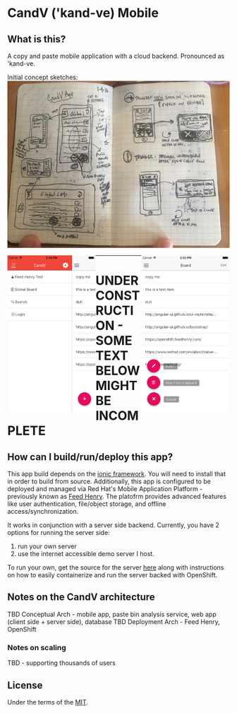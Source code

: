 # CandV ('kand-ve) Mobile
## What is this?
A copy and paste mobile application with a cloud backend. Pronounced as 'kand-ve.

Initial concept sketches:
![Screenshot CandV](./.design/initial_ui_sketch.JPG?raw=true)

<img align="left" src="./.screens/2016-03-21_1.png" width="200px"/> 
<img align="right" src="./.screens/2016-03-21_2.png" width="200px"/> 

-------

# UNDER CONSTRUCTION - SOME TEXT BELOW MIGHT BE INCOMPLETE

## How can I build/run/deploy this app?
This app build depends on the [ionic framework][3].  You will need to install that in order to build from source.  Additionally, this app is configured to be deployed and managed via Red Hat's Mobile Application Platform - previously known as [Feed Henry][4].  The platofrm provides advanced features like user authentication, file/object storage, and offline access/synchronization.

It works in conjunction with a server side backend.  Currently, you have 2 options for running the server side:
   1. run your own server
   2. use the internet accessible demo server I host.  

To run your own, get the source for the server [here][2] along with instructions on how to easily containerize and run the server backed with OpenShift.


## Notes on the CandV architecture
TBD Conceptual Arch - mobile app, paste bin analysis service, web app (client side + server side), database
TBD Deployment Arch - Feed Henry, OpenShift

### Notes on scaling
TBD - supporting thousands of users

## License
Under the terms of the [MIT][1].

[1]: https://opensource.org/licenses/MIT
[2]: https://github.com/dudash/candv/
[3]: https://ionicframework.com
[4]: http://www.feedhenry.com/